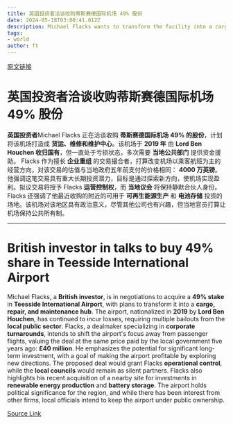 ```yaml
---
title: 英国投资者洽谈收购蒂斯赛德国际机场 49% 股份
date: 2024-05-18T03:00:41.612Z
description: Michael Flacks wants to transform the facility into a cargo, repair and maintenance hub
tags: 
- world
author: ft
---
```


[原文链接](https://ft.com/content/4a00e05b-91d8-4734-a29b-5f53c51f089f)

# 英国投资者洽谈收购蒂斯赛德国际机场 49% 股份

**英国投资者**Michael Flacks 正在洽谈收购 **蒂斯赛德国际机场** **49% 的股份**，计划将该机场打造成 **货运、维修和维护中心**。该机场于 **2019 年** 由 **Lord Ben Houchen 收归国有**，但一直处于亏损状态，多次需要 **当地公共部门** 提供资金援助。 Flacks 作为擅长 **企业重组** 的交易撮合者，打算改变机场以乘客航班为主的经营方向，对该交易的估值与当地政府五年前支付的价格相同： **4000 万英镑**。他强调这笔交易具有重大长期投资潜力，目标是通过探索新方向，使机场实现盈利。拟议交易将授予 Flacks **运营控制权**，而 **当地议会** 将保持静默合伙人身份。 Flacks 还强调了他最近收购的附近的可用于 **可再生能源生产** 和 **电池存储** 投资的场地。该机场对该地区具有政治意义，尽管其他公司也有兴趣，但当地官员打算让机场保持公共所有制。

---

# British investor in talks to buy 49% share in Teesside International Airport

Michael Flacks, a **British investor**, is in negotiations to acquire a **49% stake** in **Teesside International Airport**, with plans to transform it into a **cargo, repair, and maintenance hub**. The airport, nationalized in **2019** by **Lord Ben Houchen**, has continued to incur losses, requiring multiple bailouts from the **local public sector**. Flacks, a dealmaker specializing in **corporate turnarounds**, intends to shift the airport's focus away from passenger flights, valuing the deal at the same price paid by the local government five years ago: **£40 million**. He emphasizes the potential for significant long-term investment, with a goal of making the airport profitable by exploring new directions. The proposed deal would grant Flacks **operational control**, while the **local councils** would remain as silent partners. Flacks also highlights his recent acquisition of a nearby site for investments in **renewable energy production** and **battery storage**. The airport holds political significance for the region, and while there has been interest from other firms, local officials intend to keep the airport under public ownership.

[Source Link](https://ft.com/content/4a00e05b-91d8-4734-a29b-5f53c51f089f)

